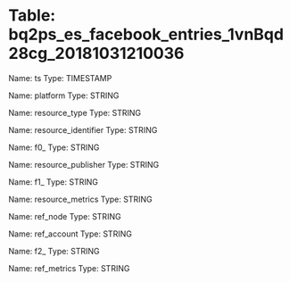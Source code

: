 Table: bq2ps_es_facebook_entries_1vnBqd28cg_20181031210036
==========================================================

Name: ts
Type: TIMESTAMP

Name: platform
Type: STRING

Name: resource_type
Type: STRING

Name: resource_identifier
Type: STRING

Name: f0_
Type: STRING

Name: resource_publisher
Type: STRING

Name: f1_
Type: STRING

Name: resource_metrics
Type: STRING

Name: ref_node
Type: STRING

Name: ref_account
Type: STRING

Name: f2_
Type: STRING

Name: ref_metrics
Type: STRING

